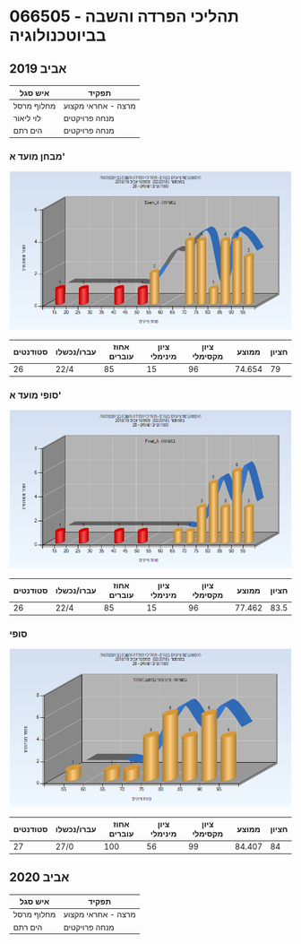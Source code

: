 # 066505 - תהליכי הפרדה והשבה בביוטכנולוגיה

## אביב 2019

| איש סגל | תפקיד |
| ---- | ---- |
| מחלוף מרסל | מרצה - אחראי מקצוע |
| לוי ליאור | מנחה פרויקטים |
| הים רתם | מנחה פרויקטים |

### מבחן מועד א'

![201802 Exam_A](201802/Exam_A.png)

| סטודנטים | עברו/נכשלו | אחוז עוברים | ציון מינימלי | ציון מקסימלי | ממוצע | חציון |
| ---- | ---- | ---- | ---- | ---- | ---- | ---- |
| 26 | 22/4 | 85 | 15 | 96 | 74.654 | 79 |

### סופי מועד א'

![201802 Final_A](201802/Final_A.png)

| סטודנטים | עברו/נכשלו | אחוז עוברים | ציון מינימלי | ציון מקסימלי | ממוצע | חציון |
| ---- | ---- | ---- | ---- | ---- | ---- | ---- |
| 26 | 22/4 | 85 | 15 | 96 | 77.462 | 83.5 |

### סופי

![201802 Finals](201802/Finals.png)

| סטודנטים | עברו/נכשלו | אחוז עוברים | ציון מינימלי | ציון מקסימלי | ממוצע | חציון |
| ---- | ---- | ---- | ---- | ---- | ---- | ---- |
| 27 | 27/0 | 100 | 56 | 99 | 84.407 | 84 |

## אביב 2020

| איש סגל | תפקיד |
| ---- | ---- |
| מחלוף מרסל | מרצה - אחראי מקצוע |
| הים רתם | מנחה פרויקטים |

